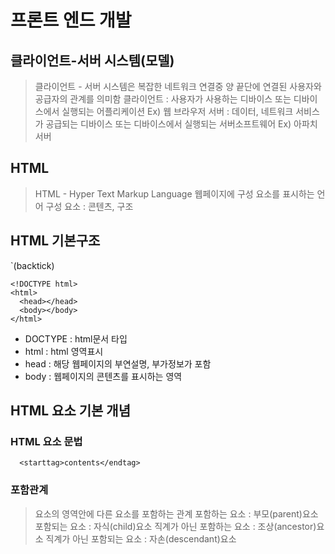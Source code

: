 # 프론트 엔드 개발
## 클라이언트-서버 시스템(모델)

> 클라이언트 - 서버 시스템은 복잡한 네트워크 연결중 양 끝단에 연결된 사용자와 공급자의 관계를 의미함
> 클라이언트 : 사용자가 사용하는 디바이스 또는 디바이스에서 실행되는 어플리케이션
> Ex) 웹 브라우저
> 서버 : 데이터, 네트워크 서비스가 공급되는 디바이스 또는 디바이스에서 실행되는 서버소프트웨어
> Ex) 아파치 서버

## HTML
> HTML - Hyper Text Markup Language
> 웹페이지에 구성 요소를 표시하는 언어
> 구성 요소 : 콘텐츠, 구조

## HTML 기본구조

`(backtick)

```
<!DOCTYPE html>
<html>
  <head></head>
  <body></body>
</html>
```

- DOCTYPE : html문서 타입
- html : html 영역표시
- head : 해당 웹페이지의 부연설명, 부가정보가 포함
- body : 웹페이지의 콘텐츠를 표시하는 영역

## HTML 요소 기본 개념

### HTML 요소 문법
 
 ```
   <starttag>contents</endtag>
 ```
 
 ### 포함관계
 
 > 요소의 영역안에 다른 요소를 포함하는 관계
 > 포함하는 요소 : 부모(parent)요소
 > 포함되는 요소 : 자식(child)요소
 > 직계가 아닌 포함하는 요소 : 조상(ancestor)요소
 > 직계가 아닌 포함되는 요소 : 자손(descendant)요소 
